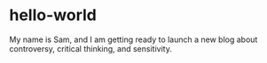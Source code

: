 # hello-world
My name is Sam, and I am getting ready to launch a new blog about controversy, critical thinking, and sensitivity.
